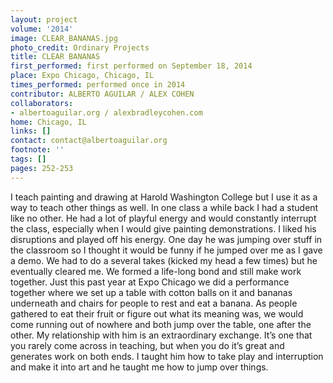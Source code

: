 ```yaml
---
layout: project
volume: '2014'
image: CLEAR_BANANAS.jpg
photo_credit: Ordinary Projects
title: CLEAR BANANAS
first_performed: first performed on September 18, 2014
place: Expo Chicago, Chicago, IL
times_performed: performed once in 2014
contributor: ALBERTO AGUILAR / ALEX COHEN
collaborators:
- albertoaguilar.org / alexbradleycohen.com
home: Chicago, IL
links: []
contact: contact@albertoaguilar.org
footnote: ''
tags: []
pages: 252-253
---
```


I teach painting and drawing at Harold Washington College but I use it as a way to teach other things as well. In one class a while back I had a student like no other. He had a lot of playful energy and would constantly interrupt the class, especially when I would give painting demonstrations. I liked his disruptions and played off his energy. One day he was jumping over stuff in the classroom so I thought it would be funny if he jumped over me as I gave a demo. We had to do a several takes (kicked my head a few times) but he eventually cleared me. We formed a life-long bond and still make work together. Just this past year at Expo Chicago we did a performance together where we set up a table with cotton balls on it and bananas underneath and chairs for people to rest and eat a banana. As people gathered to eat their fruit or figure out what its meaning was, we would come running out of nowhere and both jump over the table, one after the other. My relationship with him is an extraordinary exchange. It’s one that you rarely come across in teaching, but when you do it’s great and generates work on both ends. I taught him how to take play and interruption and make it into art and he taught me how to jump over things.
